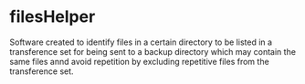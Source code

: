 # filesHelper

Software created to identify files in a certain directory to be listed in a transference set for being sent to a backup directory which may contain the same files annd avoid repetition by excluding repetitive files from the transference set.
